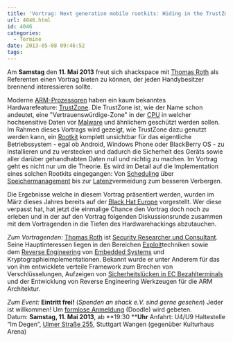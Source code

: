 ```yaml
---
title: 'Vortrag: Next generation mobile rootkits: Hiding in the TrustZone.'
url: 4046.html
id: 4046
categories:
  - Termine
date: 2013-05-08 09:46:52
tags:
---
```


Am **Samstag** den **11\. Mai 2013** freut sich shackspace mit [Thomas Roth](https://twitter.com/stacksmashing) als Referenten einen Vortrag bieten zu können, der jeden Handybesitzer brennend interessieren sollte.

Moderne [ARM-Prozessoren](http://de.wikipedia.org/wiki/ARM-Architektur) haben ein kaum bekanntes Hardwarefeature: [TrustZone](http://en.wikipedia.org/wiki/ARM_architecture#Security_Extensions_.28TrustZone.29).
Die TrustZone ist, wie der Name schon andeutet, eine "Vertrauenswürdige-Zone" in der [CPU](http://de.wikipedia.org/wiki/CPU) in welcher hochsensitive Daten vor [Malware](http://de.wikipedia.org/wiki/Malware) und ähnlichem geschützt werden sollen.
Im Rahmen dieses Vortrags wird gezeigt, wie TrustZone dazu genutzt werden kann, ein [Rootkit](http://de.wikipedia.org/wiki/Rootkit) komplett unsichtbar für das eigentliche Betriebssystem - egal ob Android, Windows Phone oder BlackBerry OS - zu installieren und zu verstecken und dadurch die Sicherheit des Geräts sowie aller darüber gehandhabten Daten null und nichtig zu machen.
Im Vortrag geht es nicht nur um die Theorie. Es wird im Detail auf die Implementation eines solchen Rootkits eingegangen: Von [Scheduling](http://de.wikipedia.org/wiki/Prozess-Scheduler) über [Speichermanagement](http://de.wikipedia.org/wiki/Speichermanagement) bis zur [Latenz](http://de.wikipedia.org/wiki/Verz%C3%B6gerungszeit)vermeidung zum besseren Verbergen.

Die Ergebnisse welche in diesem Vortrag präsentiert werden, wurden im März dieses Jahres bereits auf der [Black Hat Europe](http://www.blackhat.com/eu-13/) vorgestellt. Wer diese verpasst hat, hat jetzt die einmalige Chance den Vortrag doch noch zu erleben und in der auf den Vortrag folgenden Diskussionsrunde zusammen mit dem Vortragenden in die Tiefen des Hardwarehackings abzutauchen.

_Zum Vortragenden:_
[Thomas Roth](https://twitter.com/stacksmashing) ist [Security Researcher und Consultant](http://leveldown.de/). Seine Hauptinteressen liegen in den Bereichen [Exploit](http://de.wikipedia.org/wiki/Exploit)techniken sowie dem [Reverse Engineering](http://de.wikipedia.org/wiki/Reverse_engineering) von [Embedded Systems](http://de.wikipedia.org/wiki/Embedded_Systems) und Kryptographieimplementationen. Bekannt wurde er unter Anderem für das von ihm entwicklete verteile Framework zum Brechen von Verschlüsselungen, Aufzeigen von [Sicherheitslücken in EC Bezahlterminals](http://www.heise.de/security/meldung/EC-Karten-PIN-Klau-am-Kartenterminal-moeglich-1636550.html) und der Entwicklung von Reverse Engineering Werkzeugen für die ARM Architektur.

_Zum Event:_
**Eintritt frei!** (_Spenden an shack e.V. sind gerne gesehen_) Jeder ist willkommen! Um [formlose Anmeldung](http://doodle.com/dqyu5ggu4ubve98p) (Doodle) wird gebeten.
Datum: **Samstag, 11\. Mai 2013**, ab **19:30 ****Uhr**
Anfahrt: U4/U9 Haltestelle “Im Degen”, [Ulmer Straße 255](https://blog.shackspace.de/?page_id=713), Stuttgart Wangen (gegenüber Kulturhaus Arena)